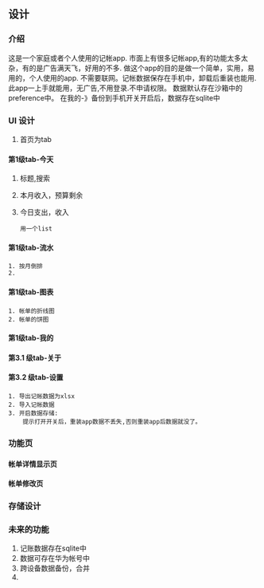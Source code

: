 ## 设计
### 介绍
  这是一个家庭或者个人使用的记帐app.
  市面上有很多记帐app,有的功能太多太杂，有的是广告满天飞，好用的不多.
  做这个app的目的是做一个简单，实用，易用的，个人使用的app.
  不需要联网。记帐数据保存在手机中，卸载后重装也能用.
  此app一上手就能用，无广告,不用登录.不申请权限。
  数据默认存在沙箱中的preference中。
  在我的-》备份到手机开关开启后，数据存在sqlite中
  

### UI 设计
1. 首页为tab
#### 第1级tab-今天
1. 标题,搜索
2. 本月收入，预算剩余
3. 今日支出，收入

   ```
   用一个list
   
   ```



#### 第1级tab-流水
```
1. 按月倒排
2. 
```

#### 第1级tab-图表
    1. 帐单的折线图
    2. 帐单的饼图


#### 第1级tab-我的

#### 第3.1 级tab-关于
#### 第3.2 级tab-设置
    1. 导出记帐数据为xlsx
    2. 导入记帐数据
    3. 开启数据存储:
        提示打开开关后，重装app数据不丢失,否则重装app后数据就没了。

     
### 功能页
#### 帐单详情显示页
#### 帐单修改页

### 存储设计

### 未来的功能
1. 记账数据存在sqlite中
2. 数据可存在华为帐号中
3. 跨设备数据备份，合并
4.

